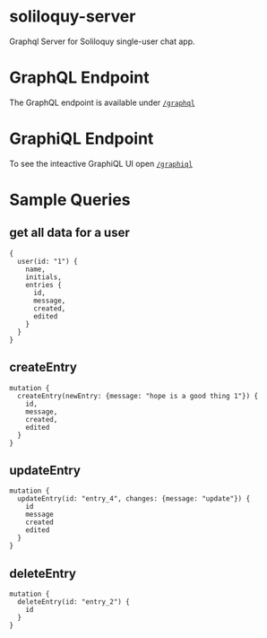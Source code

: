 # soliloquy-server

Graphql Server for Soliloquy single-user chat app.

# GraphQL Endpoint
The GraphQL endpoint is available under [`/graphql`](http://localhost:8080/graphql)

# GraphiQL Endpoint
To see the inteactive GraphiQL UI open [`/graphiql`](http://localhost:8080/graphql)

# Sample Queries

## get all data for a user
```
{
  user(id: "1") {
    name,
    initials,
    entries {
      id,
      message,
      created,
      edited
    }
  }
}
```

## createEntry
```
mutation {
  createEntry(newEntry: {message: "hope is a good thing 1"}) {
    id,
    message,
    created,
    edited
  }
}

```

## updateEntry
```
mutation {
  updateEntry(id: "entry_4", changes: {message: "update"}) {
    id
    message
    created
    edited
  }
}

```

## deleteEntry
```
mutation {
  deleteEntry(id: "entry_2") {
    id
  }
}

```